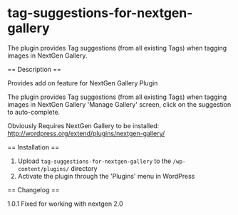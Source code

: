 tag-suggestions-for-nextgen-gallery
===================================
The plugin provides Tag suggestions (from all existing Tags) when tagging images in NextGen Gallery.

== Description ==

Provides add on feature for NextGen Gallery Plugin

The plugin provides Tag suggestions (from all existing Tags) when tagging images in NextGen Gallery 'Manage Gallery' screen, click on the suggestion to auto-complete.

Obviously Requires NextGen Gallery to be installed:
http://wordpress.org/extend/plugins/nextgen-gallery/

== Installation ==

1. Upload `tag-suggestions-for-nextgen-gallery` to the `/wp-content/plugins/` directory
2. Activate the plugin through the 'Plugins' menu in WordPress


== Changelog ==

1.0.1 Fixed for working with nextgen 2.0
